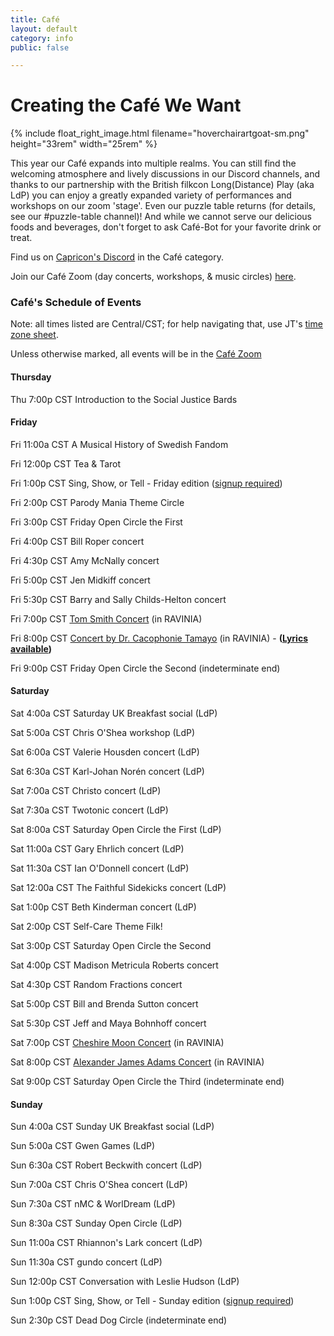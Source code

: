```yaml
---
title: Café
layout: default
category: info
public: false

---
```

# Creating the Café We Want

{% include float_right_image.html filename="hoverchairartgoat-sm.png" height="33rem" width="25rem" %}

This year our Café expands into multiple realms. You can still find the welcoming atmosphere and lively discussions in our Discord channels, and thanks to our partnership with the British filkcon Long(Distance) Play (aka LdP) you can enjoy a greatly expanded variety of performances and workshops on our zoom 'stage'. Even our puzzle table returns (for details, see our #puzzle-table channel)! And while we cannot serve our delicious foods and beverages, don't forget to ask Café-Bot for your favorite drink or treat.

Find us on [Capricon's Discord](https://discord.gg/Hra39Zkrhf) in the Café category.

Join our Café Zoom (day concerts, workshops, & music circles) [here](https://us02web.zoom.us/j/82090195223?pwd=QjZPVFpUVk1xTytaUjBCeGhJYlR0dz09).

### **Café's Schedule of Events**

Note: all times listed are Central/CST; for help navigating that, use JT's [time zone sheet](http://bit.ly/LongDistanceCapricon).

Unless otherwise marked, all events will be in the [Café Zoom](https://us02web.zoom.us/j/82090195223?pwd=QjZPVFpUVk1xTytaUjBCeGhJYlR0dz09)

#### Thursday

Thu 7:00p CST Introduction to the Social Justice Bards

#### Friday

Fri 11:00a CST A Musical History of Swedish Fandom

Fri 12:00p CST Tea & Tarot

Fri 1:00p CST Sing, Show, or Tell - Friday edition ([signup required](https://forms.gle/LzucPkDGAe5Jue1M6))

Fri 2:00p CST Parody Mania Theme Circle

Fri 3:00p CST Friday Open Circle the First

Fri 4:00p CST Bill Roper concert

Fri 4:30p CST Amy McNally concert

Fri 5:00p CST Jen Midkiff concert

Fri 5:30p CST Barry and Sally Childs-Helton concert

Fri 7:00p CST [Tom Smith Concert](https://virtual.capricon.org/ravinia) (in RAVINIA)

Fri 8:00p CST [Concert by Dr. Cacophonie Tamayo](https://virtual.capricon.org/ravinia) (in RAVINIA) - **(**[**Lyrics available**](https://drive.google.com/file/d/1JE7ZjkMkp_atxohYXdDloC2OGDvK4csJ/view?usp=sharing)**)**

Fri 9:00p CST Friday Open Circle the Second (indeterminate end)

#### Saturday

Sat 4:00a CST Saturday UK Breakfast social (LdP)

Sat 5:00a CST Chris O'Shea workshop (LdP)

Sat 6:00a CST Valerie Housden concert (LdP)

Sat 6:30a CST Karl-Johan Norén concert (LdP)

Sat 7:00a CST Christo concert (LdP)

Sat 7:30a CST Twotonic concert (LdP)

Sat 8:00a CST Saturday Open Circle the First (LdP)

Sat 11:00a CST Gary Ehrlich concert (LdP)

Sat 11:30a CST Ian O'Donnell concert (LdP)

Sat 12:00a CST The Faithful Sidekicks concert (LdP)

Sat 1:00p CST Beth Kinderman concert (LdP)

Sat 2:00p CST Self-Care Theme Filk!

Sat 3:00p CST Saturday Open Circle the Second

Sat 4:00p CST Madison Metricula Roberts concert

Sat 4:30p CST Random Fractions concert

Sat 5:00p CST Bill and Brenda Sutton concert

Sat 5:30p CST Jeff and Maya Bohnhoff concert

Sat 7:00p CST [Cheshire Moon Concert](https://virtual.capricon.org/ravinia) (in RAVINIA)

Sat 8:00p CST [Alexander James Adams Concert](https://virtual.capricon.org/ravinia) (in RAVINIA)

Sat 9:00p CST Saturday Open Circle the Third (indeterminate end)

#### Sunday

Sun 4:00a CST Sunday UK Breakfast social (LdP)

Sun 5:00a CST Gwen Games (LdP)

Sun 6:30a CST Robert Beckwith concert (LdP)

Sun 7:00a CST Chris O'Shea concert (LdP)

Sun 7:30a CST nMC & WorlDream (LdP)

Sun 8:30a CST Sunday Open Circle (LdP)

Sun 11:00a CST Rhiannon's Lark concert (LdP)

Sun 11:30a CST gundo concert (LdP)

Sun 12:00p CST Conversation with Leslie Hudson (LdP)

Sun 1:00p CST Sing, Show, or Tell - Sunday edition ([signup required](https://forms.gle/KbkyafU1LZm2wGJo6))

Sun 2:30p CST Dead Dog Circle (indeterminate end)